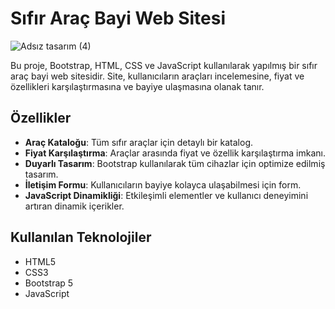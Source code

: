 # Sıfır Araç Bayi Web Sitesi

![Adsız tasarım (4)](https://github.com/user-attachments/assets/48ac25a6-8785-493e-ad04-480839ed6930)

Bu proje, Bootstrap, HTML, CSS ve JavaScript kullanılarak yapılmış bir sıfır araç bayi web sitesidir. Site, kullanıcıların araçları incelemesine, fiyat ve özellikleri karşılaştırmasına ve bayiye ulaşmasına olanak tanır.

## Özellikler

- **Araç Kataloğu**: Tüm sıfır araçlar için detaylı bir katalog.
- **Fiyat Karşılaştırma**: Araçlar arasında fiyat ve özellik karşılaştırma imkanı.
- **Duyarlı Tasarım**: Bootstrap kullanılarak tüm cihazlar için optimize edilmiş tasarım.
- **İletişim Formu**: Kullanıcıların bayiye kolayca ulaşabilmesi için form.
- **JavaScript Dinamikliği**: Etkileşimli elementler ve kullanıcı deneyimini artıran dinamik içerikler.

## Kullanılan Teknolojiler

- HTML5
- CSS3
- Bootstrap 5
- JavaScript
